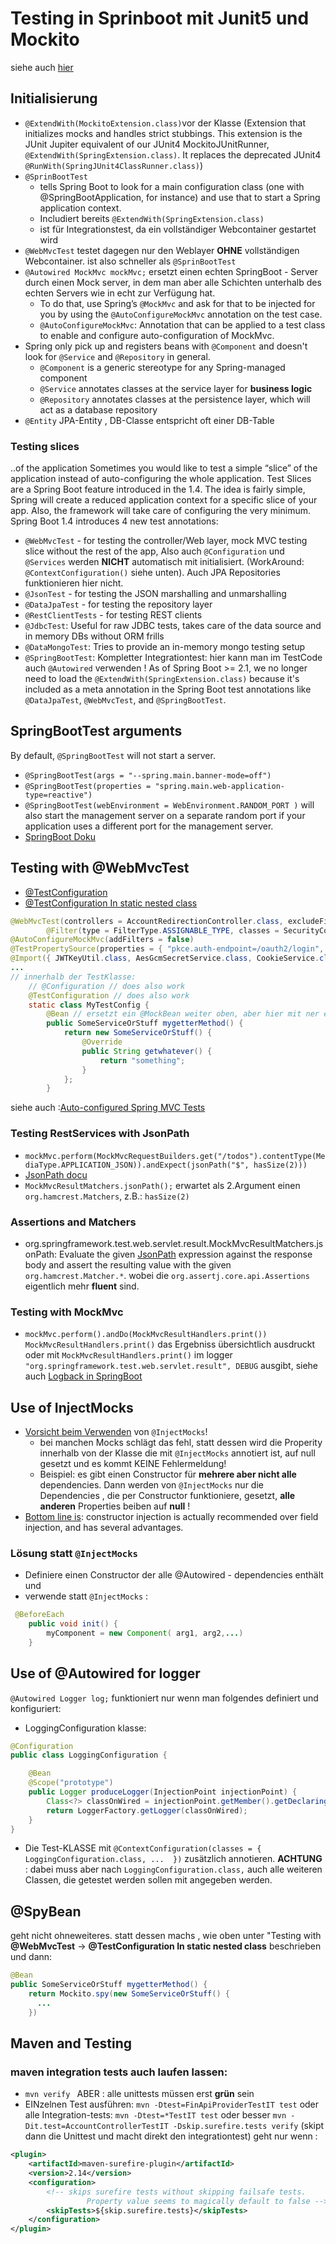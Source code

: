 # Testing in Sprinboot mit Junit5 und Mockito
siehe auch [hier](java_junit5.md)
## Initialisierung
* `@ExtendWith(MockitoExtension.class)`vor der Klasse (Extension that initializes mocks and handles strict stubbings. This extension is the JUnit Jupiter equivalent of our JUnit4 MockitoJUnitRunner, `@ExtendWith(SpringExtension.class)`. It replaces the deprecated JUnit4 `@RunWith(SpringJUnit4ClassRunner.class)`)
* `@SprinBootTest` 
  * tells Spring Boot to look for a main configuration class (one with @SpringBootApplication, for instance) and use that to start a Spring application context.
  * Includiert bereits `@ExtendWith(SpringExtension.class)`
  * ist für Integrationstest, da ein vollständiger Webcontainer gestartet wird
* `@WebMvcTest` testet dagegen nur den Weblayer **OHNE** vollständigen Webcontainer. ist also schneller als `@SprinBootTest`
* `@Autowired MockMvc mockMvc;` ersetzt einen echten SpringBoot - Server durch einen Mock server, in dem man aber alle Schichten unterhalb des echten Servers wie in echt zur Verfügung hat.
  * To do that, use Spring’s `@MockMvc` and ask for that to be injected for you by using the `@AutoConfigureMockMvc` annotation on the test case.
  * `@AutoConfigureMockMvc`: Annotation that can be applied to a test class to enable and configure auto-configuration of MockMvc.
* Spring only pick up and registers beans with `@Component`  and doesn't look for `@Service` and `@Repository` in general.
  * `@Component` is a generic stereotype for any Spring-managed component
  * `@Service` annotates classes at the service layer for **business logic**
  * `@Repository` annotates classes at the persistence layer, which will act as a database repository
* `@Entity` JPA-Entity , DB-Classe entspricht oft einer DB-Table

### Testing slices 
..of the application Sometimes you would like to test a simple “slice” of the application instead of auto-configuring the whole application. Test Slices are a Spring Boot feature introduced in the 1.4. The idea is fairly simple, Spring will create a reduced application context for a specific slice of your app.
Also, the framework will take care of configuring the very minimum. Spring Boot 1.4 introduces 4 new test annotations:
* `@WebMvcTest` - for testing the controller/Web layer,  mock MVC testing slice without the rest of the app, Also auch `@Configuration` und `@Services` werden **NICHT** automatisch mit initialisiert. (WorkAround: `@ContextConfiguration()` siehe unten). Auch JPA Repositories funktionieren hier nicht.
* `@JsonTest` - for testing the JSON marshalling and unmarshalling
* `@DataJpaTest` - for testing the repository layer
* `@RestClientTests` - for testing REST clients
* `@JdbcTest`: Useful for raw JDBC tests, takes care of the data source and in memory DBs without ORM frills
* `@DataMongoTest`: Tries to provide an in-memory mongo testing setup
* `@SpringBootTest`: Kompletter Integrationtest: hier kann man im TestCode auch `@Autowired` verwenden !
As of Spring Boot >= 2.1, we no longer need to load the `@ExtendWith(SpringExtension.class)` because it's included as a meta annotation in the Spring Boot test annotations like `@DataJpaTest`, `@WebMvcTest`, and `@SpringBootTest`.
## SpringBootTest arguments
By default, `@SpringBootTest` will not start a server.
* `@SpringBootTest(args = "--spring.main.banner-mode=off")`
* `@SpringBootTest(properties = "spring.main.web-application-type=reactive")`
* `@SpringBootTest(webEnvironment = WebEnvironment.RANDOM_PORT )` will also start the management server on a separate random port if your application uses a different port for the management server.
* [SpringBoot Doku](https://docs.spring.io/spring-boot/docs/2.4.2/reference/html/spring-boot-features.html#boot-features-testing-spring-boot-applications)

## Testing with @WebMvcTest
* [@TestConfiguration](https://www.logicbig.com/tutorials/spring-framework/spring-boot/test-configuration.html)
* [@TestConfiguration In static nested class](https://www.logicbig.com/tutorials/spring-framework/spring-boot/test-configuration-in-nested-class.html)
```Java
@WebMvcTest(controllers = AccountRedirectionController.class, excludeFilters = {
        @Filter(type = FilterType.ASSIGNABLE_TYPE, classes = SecurityConfig.class) })
@AutoConfigureMockMvc(addFilters = false)
@TestPropertySource(properties = { "pkce.auth-endpoint=/oauth2/login", "pkce.token-endpoint=/oauth2/token" })
@Import({ JWTKeyUtil.class, AesGcmSecretService.class, CookieService.class }) 
...
// innerhalb der TestKlasse:
    // @Configuration // does also work
    @TestConfiguration // does also work
    static class MyTestConfig {
        @Bean // ersetzt ein @MockBean weiter oben, aber hier mit ner echte Bean und der möglichkeit einzelne methoden zu ueberschreiben
        public SomeServiceOrStuff mygetterMethod() {
            return new SomeServiceOrStuff() {
                @Override
                public String getwhatever() {
                    return "something";
                }
            };
        }

```
siehe auch :[Auto-configured Spring MVC Tests](https://docs.spring.io/spring-boot/docs/current/reference/html/spring-boot-features.html#boot-features-testing-spring-boot-applications-testing-autoconfigured-mvc-tests)

### Testing RestServices with JsonPath
* `mockMvc.perform(MockMvcRequestBuilders.get("/todos").contentType(MediaType.APPLICATION_JSON)).andExpect(jsonPath("$", hasSize(2)))`
* [JsonPath docu](https://github.com/json-path/JsonPath)
* `MockMvcResultMatchers.jsonPath();` erwartet als 2.Argument einen `org.hamcrest.Matchers`, z.B.: `hasSize(2)`
### Assertions and Matchers
* org.springframework.test.web.servlet.result.MockMvcResultMatchers.jsonPath: Evaluate the given [JsonPath](https://github.com/jayway/JsonPath)  expression against the response body and assert the resulting value with the given  `org.hamcrest.Matcher.*`. wobei die `org.assertj.core.api.Assertions` eigentlich mehr **fluent** sind.

### Testing with MockMvc
*  `mockMvc.perform().andDo(MockMvcResultHandlers.print())` `MockMvcResultHandlers.print()` das Ergebniss übersichtlich ausdruckt oder mit  `MockMvcResultHandlers.print()` im logger `"org.springframework.test.web.servlet.result", DEBUG` ausgibt, siehe auch [Logback in SpringBoot](logback.md)



## Use of **InjectMocks**
* [Vorsicht beim Verwenden](https://tedvinke.wordpress.com/2014/02/13/mockito-why-you-should-not-use-injectmocks-annotation-to-autowire-fields/) von `@InjectMocks`! 
  * bei manchen Mocks schlägt das fehl, statt dessen wird die Properity innerhalb von der Klasse die mit `@InjectMocks` annotiert ist, auf null gesetzt und es kommt KEINE Fehlermeldung!
  * Beispiel: es gibt einen Constructor für **mehrere aber nicht alle** dependencies. Dann werden von `@InjectMocks` nur die Dependencies , die per Constructor funktioniere, gesetzt, **alle anderen** Properties beiben auf **null** !
* [Bottom line is](https://stackoverflow.com/questions/40620000/spring-autowire-on-properties-vs-constructor):  constructor injection is actually recommended over field injection, and has several advantages. 
### Lösung statt `@InjectMocks`
* Definiere einen Constructor der alle @Autowired - dependencies enthält und
* verwende statt `@InjectMocks` :
```Java
 @BeforeEach
    public void init() {
        myComponent = new Component( arg1, arg2,...)
    }
```      

## Use of @Autowired for logger
`@Autowired Logger log;` funktioniert nur wenn man folgendes definiert und konfiguriert:
* LoggingConfiguration klasse: 
```java
@Configuration
public class LoggingConfiguration {

    @Bean
    @Scope("prototype")
    public Logger produceLogger(InjectionPoint injectionPoint) {
        Class<?> classOnWired = injectionPoint.getMember().getDeclaringClass();
        return LoggerFactory.getLogger(classOnWired);
    }
}
```
* Die Test-KLASSE  mit `@ContextConfiguration(classes = { LoggingConfiguration.class, ...  })` zusätzlich annotieren. **ACHTUNG** : dabei muss aber nach `LoggingConfiguration.class,` auch alle weiteren Classen, die getestet werden sollen mit angegeben werden. 

## @SpyBean 
geht nicht ohneweiteres. statt dessen machs , wie oben unter "Testing with **@WebMvcTest** -> **@TestConfiguration In static nested class** beschrieben und dann: 
```java 
@Bean
public SomeServiceOrStuff mygetterMethod() {
    return Mockito.spy(new SomeServiceOrStuff() {
      ...
    })
```

## Maven and Testing
### maven integration tests auch laufen lassen:
* `mvn verify `  ABER : alle unittests müssen erst **grün** sein 
* EINzelnen Test ausführen: `mvn -Dtest=FinApiProviderTestIT test` oder alle Integration-tests:  `mvn -Dtest=*TestIT test` oder besser `mvn -Dit.test=AccountControllerTestIT -Dskip.surefire.tests verify` (skipt dann die Unittest und macht direkt den integrationtest)
geht nur wenn :
```xml
<plugin>
    <artifactId>maven-surefire-plugin</artifactId>
    <version>2.14</version>
    <configuration>
        <!-- skips surefire tests without skipping failsafe tests.
                 Property value seems to magically default to false -->
        <skipTests>${skip.surefire.tests}</skipTests>
    </configuration>
</plugin>
```
